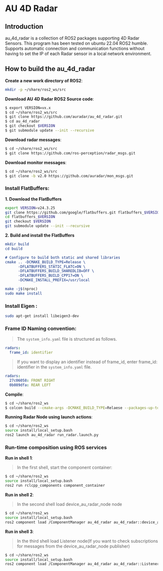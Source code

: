 AU 4D Radar
===========

## Introduction

au_4d_radar is a collection of ROS2 packages supporting 4D Radar Sensors.
This program has been tested on ubuntu 22.04 ROS2 humble.
Supports automatic connection and communication functions without having to set the IP of each Radar sensor in a local network environment.

## How to build the au_4d_radar

**Create a new work directory of ROS2**:

```bash
mkdir -p ~/share/ros2_ws/src
```

**Download AU 4D Radar ROS2 Source code**:

```bash
$ export VERSION=vx.x
$ cd ~/share/ros2_ws/src
$ git clone https://github.com/auradar/au_4d_radar.git
$ cd au_4d_radar
$ git checkout $VERSION
$ git submodule update --init --recursive
```

**Download radar messages**:

```bash
$ cd ~/share/ros2_ws/src
$ git clone https://github.com/ros-perception/radar_msgs.git
```

**Download monitor messages**:

```bash
$ cd ~/share/ros2_ws/src
$ git clone -b v2.0 https://github.com/auradar/mon_msgs.git
```

### Install FlatBuffers:

**1. Download the FlatBuffers**

```bash
export VERSION=v24.3.25
git clone https://github.com/google/flatbuffers.git flatbuffers_$VERSION
cd flatbuffers_$VERSION
git checkout $VERSION
git submodule update --init --recursive
```

**2. Build and install the FlatBuffers**

```cmake
mkdir build
cd build

# Configure to build both static and shared libraries
cmake .. -DCMAKE_BUILD_TYPE=Release \
      -DFLATBUFFERS_STATIC_FLATC=ON \
      -DFLATBUFFERS_BUILD_SHAREDLIB=OFF \
      -DFLATBUFFERS_BUILD_CPP17=ON \
      -DCMAKE_INSTALL_PREFIX=/usr/local

make -j$(nproc)
sudo make install
```

### Install Eigen :
```bash
sudo apt-get install libeigen3-dev
```

### Frame ID Naming convention:

> The `system_info.yaml` file is structured as follows.

```yaml
radars:
  frame_id: identifier  
```

> If you want to display an identifier instead of frame_id, enter frame_id: identifier in the `system_info.yaml` file.

```yaml
radars:
  27c06058: FRONT RIGHT
  0b089dfa: REAR LEFT
```

**Compile**:

```bash
$ cd ~/share/ros2_ws
$ colcon build --cmake-args -DCMAKE_BUILD_TYPE=Relaese --packages-up-to au_4d_radar
```

**Running Radar Node using launch actions**:

```bash
$ cd ~/share/ros2_ws
source install/local_setup.bash
ros2 launch au_4d_radar run_radar.launch.py
```

### Run-time composition using ROS services

**Run in shell 1**:

> In the first shell, start the component container:

```bash
$ cd ~/share/ros2_ws
source install/local_setup.bash
ros2 run rclcpp_components component_container
```

**Run in shell 2**:

> In the second shell load device_au_radar_node node

```bash
$ cd ~/share/ros2_ws
source install/local_setup.bash
ros2 component load /ComponentManager au_4d_radar au_4d_radar::device_au_radar_node
```

**Run in shell 3**:

> In the third shell load Listener node(If you want to check subscriptions for messages from the device_au_radar_node publisher)

```bash
$ cd ~/share/ros2_ws
source install/local_setup.bash
ros2 component load /ComponentManager au_4d_radar au_4d_radar::Listener
```
